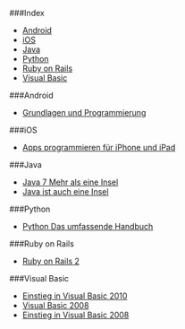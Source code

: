 ###Index
* [Android](#android)
* [iOS](#ios)
* [Java](#java)
* [Python](#python)
* [Ruby on Rails](#ruby_on_rails)
* [Visual Basic](#visual_basic)

###Android

* [Grundlagen und Programmierung](http://www.dpunkt.de/ebooks_files/free/3436.pdf)

###iOS

* [Apps programmieren für iPhone und iPad](http://openbook.galileocomputing.de/apps_programmieren_fuer_iphone_und_ipad/)

###Java

* [Java 7 Mehr als eine Insel](http://openbook.galileocomputing.de/java7/)
* [Java ist auch eine Insel](http://openbook.galileocomputing.de/javainsel/)

###Python

* [Python Das umfassende Handbuch](http://openbook.galileocomputing.de/python/)

###Ruby on Rails

* [Ruby on Rails 2](http://openbook.galileocomputing.de/ruby_on_rails/)

###Visual Basic

* [Einstieg in Visual Basic 2010](http://openbook.galileocomputing.de/einstieg_vb_2010/)
* [Visual Basic 2008](http://openbook.galileocomputing.de/visualbasic_2008/)
* [Einstieg in Visual Basic 2008](http://openbook.galileocomputing.de/einstieg_vb_2008/)
